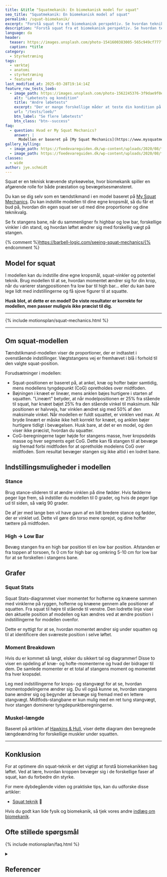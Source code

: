 ```yaml
---
title: &title "Squatmekanik: En biomekanisk model for squat"
seo_title: "Squatmekanik: En biomekanisk model af squat"
permalink: /squat-biomekanik/
excerpt: "Forstå squat fra et biomekanisk perspektiv. Se hvordan teknik og antropometri har betydning for dit løft. Vil du ikke gerne være en tændstikmand?"
description: "Forstå squat fra et biomekanisk perspektiv. Se hvordan teknik og antropometri har betydning for dit løft. Vil du ikke gerne være en tændstikmand?"
language: da
header:
  teaser: https://images.unsplash.com/photo-1541600383005-565c949cf777?q=60&w=400&h=300&auto=format&fit=crop&ixlib=rb-4.0.3&ixid=M3wxMjA3fDB8MHxwaG90by1wYWdlfHx8fGVufDB8fHx8fA%3D%3D
  caption: *title
category:
  - Styrketræning
tags:
  - værktøj
  - anatomi
  - styrketræning
  - featured
last_modified_at: 2025-03-28T19:14:14Z
feature_row_tests_loeb:
  - image_path: https://images.unsplash.com/photo-1562245376-3f9dae9f0e73?ixlib=rb-4.0.3&ixid=M3wxMjA3fDB8MHxwaG90by1wYWdlfHx8fGVufDB8fHx8fA%3D%3D&auto=format&fit=crop&w=300&q=10
    alt: "Løbetests og kondition"
    title: "Andre løbetests"
    excerpt: "Der er mange forskellige måder at teste din kondition på. Vi har samlet en lang række forskellige løbetests, hvor du også kan estimere dit kondital."
    url: "/tests/loeb/"
    btn_label: "Se flere løbetests"
    btn_class: "btn--success"
faq:
  - question: Hvad er My Squat Mechanics?
    answer: |
      Modellen er baseret på [My Squat Mechanics](https://www.mysquatmechanics.com/bench/) og bliver brugt her efter aftale med den oprindelige forfatter.
gallery_kylling:
  - image_path: https://foedevareguiden.dk/wp-content/uploads/2020/08/fullsizeoutput_63e-768x1024.jpeg
  - image_path: https://foedevareguiden.dk/wp-content/uploads/2020/08/fullsizeoutput_648-768x1024.jpeg
classes:
  - wide
author: jye.schmidt
---
```


Squat er en teknisk krævende styrkeøvelse, hvor biomekanik spiller en afgørende rolle for både præstation og bevægelsesmønsteret.

Du kan se dig selv som en tændstikmand i en model baseret på [My Squat Mechanics](https://www.mysquatmechanics.com/). Du kan indstille modellen til dine egne kropsmål, så du får et bud på, hvordan din egen squat ser ud med dine proportioner og dine teknikvalg.

Se fx stangens bane, når du sammenligner fx highbar og low bar, forskellige vinkler i din stand, og hvordan løftet ændrer sig med forskellig vægt på stangen.

{% comment %}https://barbell-logic.com/seeing-squat-mechanics/{% endcomment %}

## Model for squat

I modellen kan du indstille dine egne kropsmål, squat-vinkler og potentiel teknik. Brug modellen til at se, hvordan momentet ændrer sig for din krop, når du varierer stangpositionen fra low bar til high bar... eller du kan bare lege lidt med indstillingerne og få sjove figurer til at squatte.

**Husk blot, at dette er en model! De viste resultater er korrekte for modellen, men passer muligvis ikke præcist til dig.**

***

{% include motionsplan/squat-mechanics.html %}

***

## Om squat-modellen

Tændstikmand-modellen viser de proportioner, der er indtastet i ovenstående indstillinger. Vægtstangens vej er fremhævet i blå i forhold til den valgte squat-position.

Forudsætninger i modellen:

- Squat-positionen er baseret på, at ankel, knæ og hofter bøjer samtidig, mens modellens tyngdepunkt (CoG) opretholdes over midtfoden.
- Bøjningen i knæet er lineær, mens anklen bøjes hurtigere i starten af squatten. "Lineært" betyder, at når modelpositionen er 25% fra stående til squat, har knæet bøjet 25% fra den stående vinkel til maksimum. Når positionen er halvvejs, har vinklen ændret sig med 50% af den maksimale vinkel. Når modellen er fuldt squattet, er vinklen ved max. At bryde lineært er måske ikke helt korrekt for knæet, og anklen bøjer hurtigere tidligt i bevægelsen. Husk bare, at det er en model, og den viser ikke præcist, hvordan du squatter.
- CoG-beregningerne tager højde for stangens masse, hver kropsdelds masse og hver segments eget CoG. Dette kan få stangen til at bevæge sig fremad forbi midtfoden for at opretholde modelens CoG over midtfoden. Som resultat bevæger stangen sig ikke altid i en lodret bane.

## Indstillingsmuligheder i modellen

### Stance

Brug stance-slideren til at ændre vinklen på dine fødder. Hvis fødderne peger lige frem, så indstiller du modellen til 0 grader, og hvis de peger lige ud til siden, så vælg 90 grader.

De af jer med lange ben vil have gavn af en lidt bredere stance og fødder, der er vinklet ud. Dette vil gøre din torso mere oprejst, og dine hofter tættere på midtfoden.

### High -> Low Bar

Bevæg stangen fra en high bar position til en low bar position. Afstanden er fra toppen af torsoen, fx 0 cm for high bar og omkring 5-10 cm for low bar for at se forskellen i stangens bane.

## Grafer

### Squat Stats

Squat Stats-diagrammet viser momentet for hofterne og knæene sammen med vinklerne på ryggen, hofterne og knæene gennem alle positioner af squatten. Fra squat til højre til stående til venstre. Den lodrette linje viser den aktuelle position af modellen og kan ændres ved at ændre position i indstillingerne for modellen ovenfor.

Dette er nyttigt for at se, hvordan momentet ændrer sig under squatten og til at identificere den sværeste position i selve løftet.

### Moment Breakdown

Hvis du er kommet så langt, elsker du sikkert tal og diagrammer! Disse to viser en opdeling af knæ- og hofte-momenterne og hvad der bidrager til dem. De samlede momenter er et total af stangens moment og momentet fra hver kropsdel.

Leg med indstillingerne for krops- og stangvægt for at se, hvordan momentopdelingerne ændrer sig. Du vil også kunne se, hvordan stangens bane ændrer sig og begynder at bevæge sig fremad med en lettere stangvægt. Midtfods-stangbane er kun mulig med en ret tung stangvægt, hvor stangen dominerer tyngdepunktberegningerne.

### Muskel-længde

Baseret på artiklen af [Hawkins & Hull](https://www.researchgate.net/profile/Maury_Hull/publication/20781812_A_method_for_determining_lower_extremity_muscle-tendon_lengths_during_flexionextension_movements/links/0deec5296a6dbe683f000000.pdf), viser dette diagram den beregnede længdeændring for forskellige muskler under squatten.

***

## Konklusion

For at optimere din squat-teknik er det vigtigt at forstå biomekanikken bag løftet. Ved at lære, hvordan kroppen bevæger sig i de forskellige faser af squat, kan du forbedre din styrke.

For mere dybdegående viden og praktiske tips, kan du udforske disse artikler:

- [Squat teknik](/squat/) 💪

Hvis du godt kan lide fysik og biomekanik, så tjek vores andre [indlæg om biomekanik](/biomekanik/).

## Ofte stillede spørgsmål

{% include motionsplan/faq.html %}

<details markdown="1" class="references">
  <summary><h2 id="references">Referencer</h2></summary>

- [**How to Squat: The Definitive Guide**](http://strengtheory.com/how-to-squat/) by Greg Nuckols (03/16/2016)  
- [**Squat Mechanics – The Red Pill**](http://www.strengtheory.com/squat-mechanics-the-red-pill/) by Greg Nuckols (02/23/2015)  
- [**Calculating Joint Moments in the Squat**](http://bretcontreras.com/calculating-joint-moments-in-the-squat/) by Andrew Vigotsky (09/21/2015)  
- [**Squat Mechanics: A Deep Analysis**](https://www.t-nation.com/training/squat-mechanics-a-deep-analysis) by Mark Rippetoe (01/15/2015)  
- [**The Squat, or How I Learned to Stop Leg-Pressing and Use My Ass**](http://startingstrength.com/articles/squat_rippetoe.pdf) by Mark Rippetoe (2009)  
- [**Squats Part 1: Fold-Ability and Proportions**](https://youtu.be/Av3LO2GwpAk) by PersonalTrainingdotcom (2015)  
- [**Squats Part 2: Fold-Ability and Proportions (Examples and Adjustments)**](https://youtu.be/KGEKRjlZKf8) by PersonalTrainingdotcom (2015)  
- [de Leva P, **Adjustments to Zatsiorsky-Seluyanov's segment inertia parameters**](http://www.exrx.net/Kinesiology/Segments.html), J Biomech. 1996 Sep;29(9):1223-30.  
- [Hawkins D, Hull ML, **A method for determining lower extremity muscle-tendon lengths during flexion/extension movements**](https://www.researchgate.net/profile/Maury_Hull/publication/20781812_A_method_for_determining_lower_extremity_muscle-tendon_lengths_during_flexionextension_movements/links/0deec5296a6dbe683f000000.pdf), J Biomech. 1990;23(5):487-94.  
- [**Biomechanics and Motor Control of Human Movement**](https://books.google.com.au/books?id=_bFHL08IWfwC&printsec=frontcover#v=onepage&q&f=false) by David A. Winter, ISBN: 978-0-470-39818-0  

</details>